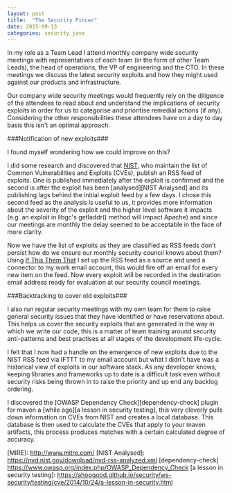 ```yaml
---
layout: post
title:  "The Security Pincer"
date: 2015-09-13
categories: security java
---
```


In my role as a Team Lead I attend monthly company wide security meetings with representatives of each team (in the form of other Team Leads), the head of operations, the VP of engineering and the CTO. In these meetings we discuss the latest security exploits and how they might used against our products and infrastructure.

Our company wide security meetings would frequently rely on the diligence of the attendees to read about and understand the implications of security exploits in order for us to categorise and prioritise remedial actions (if any). Considering the other responsibilities these attendees have on a day to day basis this isn't an optimal approach. 

###Notification of new exploits###

I found myself wondering how we could improve on this?

I did some research and discovered that [NIST][NIST], who maintain the list of Common Vulnerabilities and Exploits (CVEs), publish an RSS feed of exploits. One is published immediately after the exploit is confirmed and the second is after the exploit has been [analysed][NIST Analysed] and its publishing lags behind the initial exploit feed by a few days. I chose this second feed as the analysis is useful to us, it provides more information about the severity of the exploit and the higher level software it impacts (e.g. an exploit in libgc's getIaddr() method will impact Apache) and since our meetings are monthly the delay seemed to be acceptable in the face of more clarity.

Now we have the list of exploits as they are classified as RSS feeds don't persist how do we ensure our monthly security council knows about them? Using [If This Them That][IFTTT] I set up the RSS feed as a source and used a connector to my work email account, this would fire off an email for every new item on the feed. Now every exploit will be recorded in the destination email address ready for evaluation at our security council meetings.

###Backtracking to cover old exploits###

I also run regular security meetings with my own team for them to raise general security issues that they have identified or have reservations about. This helps us cover the security exploits that are generated in the way in which we write our code, this is a matter of team training around security anti-patterns and best practises at all stages of the development life-cycle.

I felt that I now had a handle on the emergence of new exploits due to the NIST RSS feed via IFTTT to my email account but what I didn't have was a historical view of exploits in our software stack. As any developer knows, keeping libraries and frameworks up to date is a difficult task even without security risks being thrown in to raise the priority and up end any backlog ordering.

I discovered the [OWASP Dependency Check][dependency-check] plugin for maven a [while ago][a lesson in security testing], this very cleverly pulls down information on CVEs from NIST and creates a local database. This database is then used to calculate the CVEs that apply to your maven artifacts, this process produces matches with a certain calculated degree of accuracy.

[IFTTT]:			https://ifttt.com/
[NIST]:				http://www.nvd.nist.gov/
[MIRE}:				http://www.mitre.com/
[NIST Analysed]:	https://nvd.nist.gov/download/nvd-rss-analyzed.xml
[dependency-check]	https://www.owasp.org/index.php/OWASP_Dependency_Check
[a lesson in security testing]: https://ahopgood.github.io/security/ws-security/testing/cve/2014/10/24/a-lesson-in-security.html























